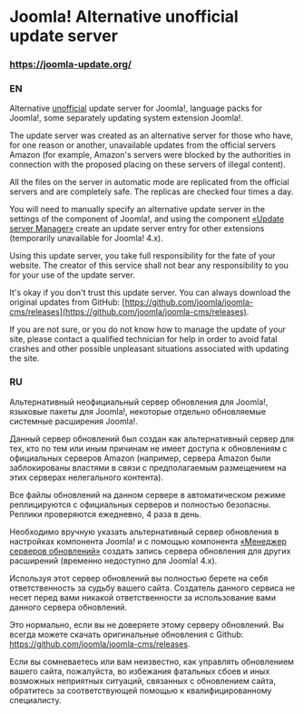 # Joomla! Alternative unofficial update server

### https://joomla-update.org/

### EN

Alternative <u>unofficial</u> update server for Joomla!, language packs for Joomla!, some separately updating system extension Joomla!.

The update server was created as an alternative server for those who have, for one reason or another, unavailable updates from the official servers Amazon (for example, Amazon's servers were blocked by the authorities in connection with the proposed placing on these servers of illegal content).

All the files on the server in automatic mode are replicated from the official servers and are completely safe. The replicas are checked four times a day.

You will need to manually specify an alternative update server in the settings of the component of Joomla!, and using the component [«Update server Manager»](https://github.com/joomla-update-org/com_updsrv/releases/latest) create an update server entry for other extensions (temporarily unavailable for Joomla! 4.x).

Using this update server, you take full responsibility for the fate of your website. The creator of this service shall not bear any responsibility to you for your use of the update server.

It's okay if you don't trust this update server. You can always download the original updates from GitHub: [https://github.com/joomla/joomla-cms/releases](https://github.com/joomla/joomla-cms/releases).

If you are not sure, or you do not know how to manage the update of your site, please contact a qualified technician for help in order to avoid fatal crashes and other possible unpleasant situations associated with updating the site.

### RU

Альтернативный неофициальный сервер обновления для Joomla!, языковые пакеты для Joomla!, некоторые отдельно обновляемые системные расширения Joomla!.

Данный сервер обновлений был создан как альтернативный сервер для тех, кто по тем или иным причинам не имеет доступа к обновлениям с официальных серверов Amazon (например, сервера Amazon были заблокированы властями в связи с предполагаемым размещением на этих серверах нелегального контента).

Все файлы обновлений на данном сервере в автоматическом режиме реплицируются с официальных серверов и полностью безопасны. Реплики проверяются ежедневно, 4 раза в день.

Необходимо вручную указать альтернативный сервер обновления в настройках компонента Joomla! и с помощью компонента [«Менеджер серверов обновлений»](https://github.com/joomla-update-org/com_updsrv/releases/latest) создать запись сервера обновления для других расширений (временно недоступно для Joomla! 4.x).

Используя этот сервер обновлений вы полностью берете на себя ответственность за судьбу вашего сайта. Создатель данного сервиса не несет перед вами никакой ответственности за использование вами данного сервера обновлений.

Это нормально, если вы не доверяете этому серверу обновлений. Вы всегда можете скачать оригинальные обновления с Github: https://github.com/joomla/joomla-cms/releases.

Если вы сомневаетесь или вам неизвестно, как управлять обновлением вашего сайта, пожалуйста, во избежания фатальных сбоев и иных возможных неприятных ситуаций, связанных с обновлением сайта, обратитесь за соответствующей помощью к квалифицированному специалисту.
